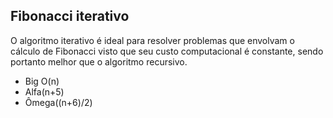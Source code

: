 <h2>Fibonacci iterativo</h2>

O algoritmo iterativo é ideal para resolver problemas que envolvam o cálculo de Fibonacci visto que seu custo computacional é constante, sendo portanto melhor que o algoritmo recursivo.

* Big O(n)
* Alfa(n+5)
* Ômega((n+6)/2)
